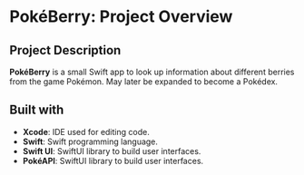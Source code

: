 # PokéBerry: Project Overview

## Project Description
**PokéBerry** is a small Swift app to look up information about different berries from the game Pokémon. 
May later be expanded to become a Pokédex.

## Built with
- **Xcode**: IDE used for editing code.
- **Swift**: Swift programming language.
- **Swift UI**: SwiftUI library to build user interfaces.
- **PokéAPI**: SwiftUI library to build user interfaces.
